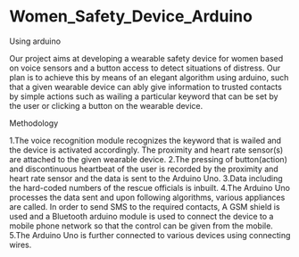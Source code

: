 # Women_Safety_Device_Arduino

Using arduino

Our project aims at developing a wearable safety device for women based on voice sensors and a button access to detect situations of distress. Our plan is to achieve this by means of an elegant algorithm using arduino, such that a given wearable device can ably give information to trusted contacts by simple actions such as wailing a particular keyword that can be set by the user or clicking a button on the wearable device.

Methodology

1.The voice recognition module recognizes the keyword that is wailed and the device is activated accordingly. The proximity and heart rate sensor(s) are attached to the given wearable device.
2.The pressing of button(action) and discontinuous heartbeat of the user is recorded by the proximity and heart rate sensor and the data is sent to the Arduino Uno.
3.Data including the hard-coded numbers of the rescue officials is inbuilt.
4.The Arduino Uno processes the data sent and upon following algorithms, various appliances are called. In order to send SMS to the required contacts, A GSM shield is used and a Bluetooth arduino module is used to connect the device to a mobile phone network so that the control can be given from the mobile.
5.The Arduino Uno is further connected to various devices using connecting wires.
